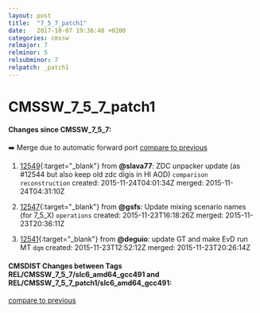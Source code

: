```yaml
---
layout: post
title:  "7_5_7_patch1"
date:   2017-10-07 19:36:48 +0200
categories: cmssw
relmajor: 7
relminor: 5
relsubminor: 7
relpatch: _patch1
---
```


# CMSSW_7_5_7_patch1
#### Changes since CMSSW_7_5_7:

:arrow_right: Merge due to automatic forward port
[compare to previous](https://github.com/cms-sw/cmssw/compare/CMSSW_7_5_7...CMSSW_7_5_7_patch1)



1. [12549](http://github.com/cms-sw/cmssw/pull/12549){:target="_blank"}  from **@slava77**: ZDC unpacker update (as #12544 but also keep old zdc digis in HI AOD) `comparison`  `reconstruction`  created: 2015-11-24T04:01:34Z merged: 2015-11-24T04:31:10Z

1. [12547](http://github.com/cms-sw/cmssw/pull/12547){:target="_blank"}  from **@gsfs**: Update mixing scenario names (for 7_5_X) `operations`  created: 2015-11-23T16:18:26Z merged: 2015-11-23T20:36:11Z

1. [12541](http://github.com/cms-sw/cmssw/pull/12541){:target="_blank"}  from **@deguio**: update GT and make EvD run MT `dqm`  created: 2015-11-23T12:52:12Z merged: 2015-11-23T20:26:14Z

#### CMSDIST Changes between Tags REL/CMSSW_7_5_7/slc6_amd64_gcc491 and REL/CMSSW_7_5_7_patch1/slc6_amd64_gcc491:

[compare to previous](https://github.com/cms-sw/cmsdist/compare/REL/CMSSW_7_5_7/slc6_amd64_gcc491...REL/CMSSW_7_5_7_patch1/slc6_amd64_gcc491)


